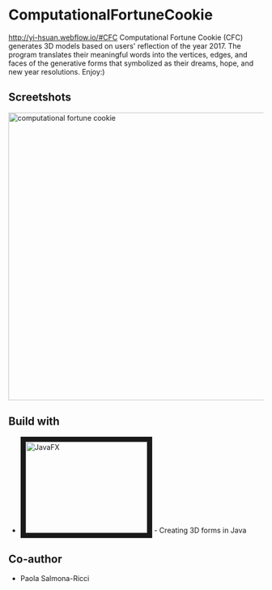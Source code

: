 # ComputationalFortuneCookie 
http://yi-hsuan.webflow.io/#CFC
Computational Fortune Cookie (CFC) generates 3D models based on users' reflection of the year 2017. The program translates their meaningful words into the vertices, edges, and faces of the generative forms that symbolized as their dreams, hope, and new year resolutions. Enjoy:)
## Screetshots
<a href="https://vimeo.com/257641343
" target="_blank"><img width="568" alt="computational fortune cookie" src="https://user-images.githubusercontent.com/8017934/37074768-6acab7f2-219c-11e8-9da9-880614d39dd1.png" /></a>
## Build with
* <a href="https://docs.oracle.com/javafx/2/overview/jfxpub-overview.htm
" target="_blank"><img src="https://docs.oracle.com/javafx/2/overview/jfxpub-overview.htm" 
alt="JavaFX" width="240" height="180" border="10" /></a> - Creating 3D forms in Java
## Co-author
* Paola Salmona-Ricci
